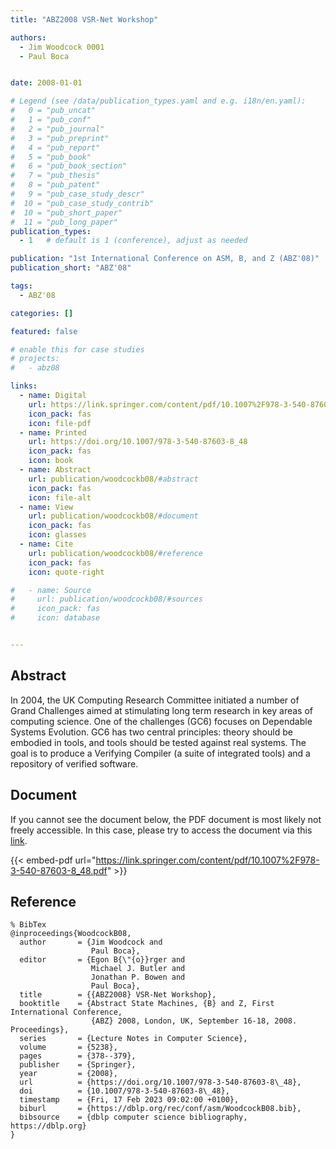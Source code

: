 ```yaml
---
title: "ABZ2008 VSR-Net Workshop"

authors:
  - Jim Woodcock 0001
  - Paul Boca


date: 2008-01-01

# Legend (see /data/publication_types.yaml and e.g. i18n/en.yaml): 
#   0 = "pub_uncat"
#   1 = "pub_conf"
#   2 = "pub_journal"
#   3 = "pub_preprint"
#   4 = "pub_report"
#   5 = "pub_book"
#   6 = "pub_book_section"
#   7 = "pub_thesis"
#   8 = "pub_patent"
#   9 = "pub_case_study_descr"
#  10 = "pub_case_study_contrib"
#  10 = "pub_short_paper"
#  11 = "pub_long_paper"
publication_types:
  - 1   # default is 1 (conference), adjust as needed

publication: "1st International Conference on ASM, B, and Z (ABZ'08)"
publication_short: "ABZ'08"

tags:
  - ABZ'08

categories: []

featured: false

# enable this for case studies
# projects:
#   - abz08

links:
  - name: Digital
    url: https://link.springer.com/content/pdf/10.1007%2F978-3-540-87603-8_48.pdf
    icon_pack: fas
    icon: file-pdf
  - name: Printed
    url: https://doi.org/10.1007/978-3-540-87603-8_48
    icon_pack: fas
    icon: book
  - name: Abstract
    url: publication/woodcockb08/#abstract
    icon_pack: fas
    icon: file-alt
  - name: View
    url: publication/woodcockb08/#document
    icon_pack: fas
    icon: glasses
  - name: Cite
    url: publication/woodcockb08/#reference
    icon_pack: fas
    icon: quote-right

#   - name: Source
#     url: publication/woodcockb08/#sources
#     icon_pack: fas
#     icon: database


---
```


## Abstract

In 2004, the UK Computing Research Committee initiated a number of Grand Challenges aimed at stimulating long term research in key areas of computing science. One of the challenges (GC6) focuses on Dependable Systems Evolution. GC6 has two central principles: theory should be embodied in tools, and tools should be tested against real systems. The goal is to produce a Verifying Compiler (a suite of integrated tools) and a repository of verified software.

## Document

If you cannot see the document below, the PDF document is most likely not freely accessible. In this case, please try to access the document via this <a href="https://link.springer.com/content/pdf/10.1007%2F978-3-540-87603-8_48.pdf">link</a>.

{{< embed-pdf url="https://link.springer.com/content/pdf/10.1007%2F978-3-540-87603-8_48.pdf" >}}

## Reference

```
% BibTex
@inproceedings{WoodcockB08,
  author       = {Jim Woodcock and
                  Paul Boca},
  editor       = {Egon B{\"{o}}rger and
                  Michael J. Butler and
                  Jonathan P. Bowen and
                  Paul Boca},
  title        = {{ABZ2008} VSR-Net Workshop},
  booktitle    = {Abstract State Machines, {B} and Z, First International Conference,
                  {ABZ} 2008, London, UK, September 16-18, 2008. Proceedings},
  series       = {Lecture Notes in Computer Science},
  volume       = {5238},
  pages        = {378--379},
  publisher    = {Springer},
  year         = {2008},
  url          = {https://doi.org/10.1007/978-3-540-87603-8\_48},
  doi          = {10.1007/978-3-540-87603-8\_48},
  timestamp    = {Fri, 17 Feb 2023 09:02:00 +0100},
  biburl       = {https://dblp.org/rec/conf/asm/WoodcockB08.bib},
  bibsource    = {dblp computer science bibliography, https://dblp.org}
}


```

<!-- # add information for case study papers (if available)
## Sources

- **Used formal method:**
  [ASM](/method/asm)
- **Resources and tools:**
  Asmeta

For more information, please contact the <a href ="mailto:silvia.bonfanti@unibg.it;arcaini@nii.ac.jp;angelo.gargantini@unibg.it;scandurra@unibg.it;elvinia.riccobene@unimi.it">authors</a>-->


